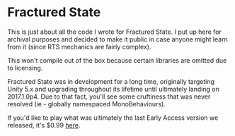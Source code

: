 # Fractured State
This is just about all the code I wrote for Fractured State. I put up here for archival purposes and decided to make it public in case anyone might learn from it (since RTS mechanics are fairly complex).

This won't compile out of the box because certain libraries are omitted due to licensing.

Fractured State was in development for a long time, originally targeting Unity 5.x and upgrading throughout its lifetime until ultimately landing on 2017.1.0p4. Due to that fact, you'll see some cruftiness that was never resolved (ie - globally namespaced MonoBehaviours).

If you'd like to play what was ultimately the last Early Access version we released, it's $0.99 [here](https://store.steampowered.com/app/527960/Fractured_State/).
